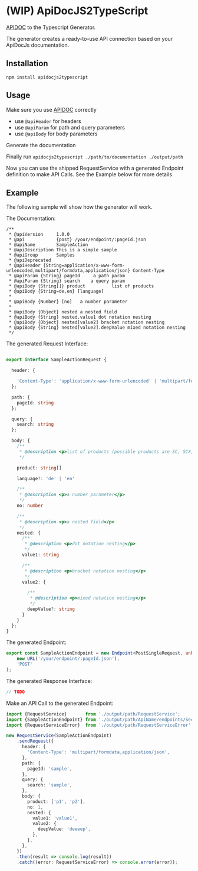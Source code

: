 # (WIP) ApiDocJS2TypeScript

[APIDOC](http://apidocjs.com) to the Typescript Generator.

The generator creates a ready-to-use API connection based on your ApiDocJs documentation.

## Installation

```
npm install apidocjs2typescript
```

## Usage

Make sure you use [APIDOC](http://apidocjs.com) correctly

- use `@apiHeader` for headers
- use `@apiParam` for path and query parameters
- use `@apiBody` for body parameters

Generate the documentation

Finally run `apidocjs2typescript ./path/to/documentation ./output/path`

Now you can use the shipped RequestService with a generated Endpoint definition to make API Calls. See the Example below for more details

## Example

The following sample will show how the generator will work.

The Documentation:

```injectablephp
/**
 * @apiVersion     1.0.0
 * @api            {post} /your/endpoint/:pageId.json
 * @apiName        SampleAction
 * @apiDescription This is a simple sample
 * @apiGroup       Samples
 * @apiDeprecated
 * @apiHeader {String=application/x-www-form-urlencoded,multipart/formdata,application/json} Content-Type
 * @apiParam {String} pageId     a path param
 * @apiParam {String} search    a query param
 * @apiBody {String[]} product          list of products
 * @apiBody {String=de,en} [language]   
 *               
 * @apiBody {Number} [no]   a number parameter
 *               
 * @apiBody {Object} nested a nested field
 * @apiBody {String} nested.value1 dot notation nesting
 * @apiBody {Object} nested[value2] bracket notation nesting
 * @apiBody {String} nested[value2].deepValue mixed notation nesting
 */
```

The generated Request Interface:

```typescript

export interface SampleActionRequest {

  header: {

    'Content-Type': 'application/x-www-form-urlencoded' | 'multipart/formdata' | 'application/json'
  };

  path: {
    pageId: string
  };

  query: {
    search: string
  };

  body: {
    /**
     * @description <p>list of products (possible products are SC, SCX, SC_INT, FK, NC, EM, EMX, PB, PBT, VATID, VATIDX)</p>
     */

    product: string[]

    language?: 'de' | 'en'

    /**
     * @description <p>a number parameter</p>
     */
    no: number

    /**
     * @description <p>a nested field</p>
     */
    nested: {
      /**
       * @description <p>dot notation nesting</p>
       */
      value1: string

      /**
       * @description <p>bracket notation nesting</p>
       */
      value2: {

        /**
         * @description <p>mixed notation nesting</p>
         */
        deepValue?: string
      }
    }
  };
}
```

The generated Endpoint:

```typescript
export const SampleActionEndpoint = new Endpoint<PostSingleRequest, unknown>(
    new URL('/your/endpoint/:pageId.json'),
    'POST'
);
```

The generated Response Interface:

```typescript
// TODO
```

Make an API Call to the generated Endpoint:

```typescript
import {RequestService}       from './output/path/RequestService';
import {SampleActionEndpoint} from './output/path/ApiName/endpoints/Secure.Files';
import {RequestServiceError}  from './output/path/RequestServiceError';

new RequestService(SampleActionEndpoint)
    .sendRequest({
      header: {
        'Content-Type': 'multipart/formdata,application/json',
      },
      path: {
        pageId: 'sample',
      },
      query: {
        search: 'sample',
      },
      body: {
        product: ['p1', 'p2'],
        no: 1,
        nested: {
          value1: 'value1',
          value2: {
            deepValue: 'deeeep',
          },
        },
      },
    })
    .then(result => console.log(result))
    .catch((error: RequestServiceError) => console.error(error));
```
